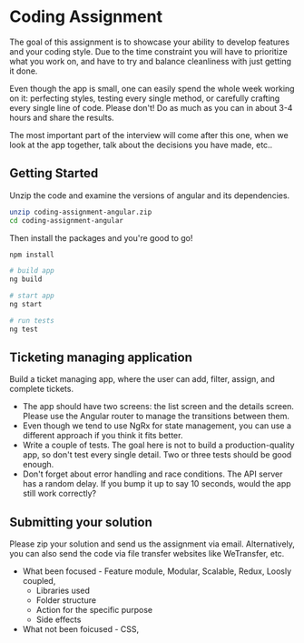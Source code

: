 # Coding Assignment

The goal of this assignment is to showcase your ability to develop features and your coding style. Due to the time
constraint you will have to prioritize what you work on, and have to try and balance cleanliness with just getting it
done.

Even though the app is small, one can easily spend the whole week working on it: perfecting styles, testing every single
method, or carefully crafting every single line of code. Please don't! Do as much as you can in about 3-4 hours and
share the results.

The most important part of the interview will come after this one, when we look at the app together, talk about the
decisions you have made, etc..

## Getting Started

Unzip the code and examine the versions of angular and its dependencies.

```bash
unzip coding-assignment-angular.zip
cd coding-assignment-angular
```

Then install the packages and you're good to go!

```bash
npm install

# build app
ng build

# start app
ng start

# run tests
ng test
```

## Ticketing managing application

Build a ticket managing app, where the user can add, filter, assign, and complete tickets.

- The app should have two screens: the list screen and the details screen. Please use the Angular router to manage the
  transitions between them.
- Even though we tend to use NgRx for state management, you can use a different approach if you think it fits better.
- Write a couple of tests. The goal here is not to build a production-quality app, so don't test every single detail.
  Two or three tests should be good enough.
- Don't forget about error handling and race conditions. The API server has a random delay. If you bump it up to say 10
  seconds, would the app still work correctly?

## Submitting your solution

Please zip your solution and send us the assignment via email.
Alternatively, you can also send the code via file transfer websites like WeTransfer, etc.

- What been focused - Feature module, Modular, Scalable, Redux, Loosly coupled,
  - Libraries used
  - Folder structure
  - Action for the specific purpose
  - Side effects
- What not been foicused - CSS,
